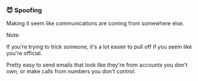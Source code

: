 ### 😈 Spoofing

Making it seem like communications are coming from somewhere else.

Note:

If you're trying to trick someone, it's a lot easier to pull off if you seem like you're official.

Pretty easy to send emails that look like they're from accounts you don't own, or make calls from numbers you don't control.
